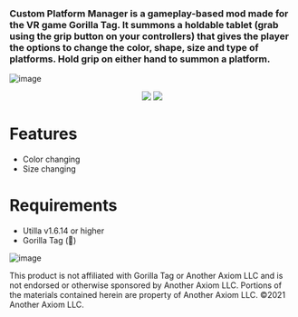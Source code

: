 ### Custom Platform Manager is a gameplay-based mod made for the VR game Gorilla Tag. It summons a holdable tablet (grab using the grip button on your controllers) that gives the player the options to change the color, shape, size and type of platforms. Hold grip on either hand to summon a platform.
![image](https://github.com/user-attachments/assets/2e963399-948d-4c85-b026-6cc75dc303bb)

<p align="center">
	<a href="https://github.com/zaynethedev/CustomPlatformManager/releases"><img src="https://img.shields.io/github/downloads/zaynethedev/CustomPlatformManager/total.svg?style=for-the-badge"></a>
	<a href="https://discord.gg/v9yKVNgwds"><img src="https://img.shields.io/badge/discord-11%20online-blueviolet?style=for-the-badge"></a>
</p>

# Features
- Color changing
- Size changing

# Requirements
- Utilla v1.6.14 or higher
- Gorilla Tag (🦍)
  
![image](https://github.com/user-attachments/assets/4ace503d-98d3-4397-9328-aa3dc7a6552d)

This product is not affiliated with Gorilla Tag or Another Axiom LLC and is not endorsed or otherwise sponsored by Another Axiom LLC. Portions of the materials contained herein are property of Another Axiom LLC. ©2021 Another Axiom LLC.

